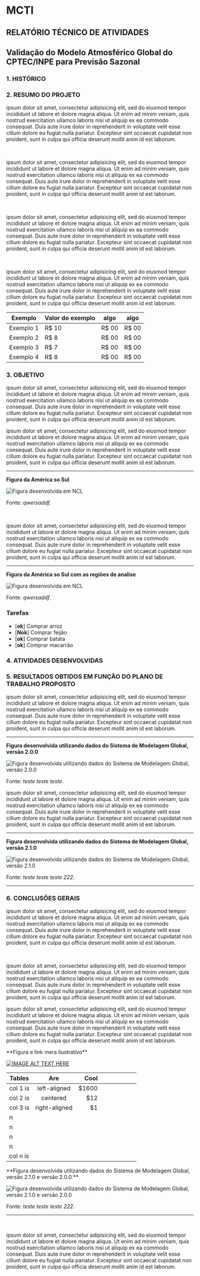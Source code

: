 
# MCTI
RELATÓRIO TÉCNICO DE ATIVIDADES
---

## Validação do Modelo Atmosférico Global do CPTEC/INPE para Previsão Sazonal

### 1. HISTÓRICO


### 2. RESUMO DO PROJETO

<p>ipsum dolor sit amet, consectetur adipisicing elit, sed do eiusmod
tempor incididunt ut labore et dolore magna aliqua. Ut enim ad minim veniam,
quis nostrud exercitation ullamco laboris nisi ut aliquip ex ea commodo
consequat. Duis aute irure dolor in reprehenderit in voluptate velit esse
cillum dolore eu fugiat nulla pariatur. Excepteur sint occaecat cupidatat non
proident, sunt in culpa qui officia deserunt mollit anim id est laborum.</p>
<br />
<p>ipsum dolor sit amet, consectetur adipisicing elit, sed do eiusmod
tempor incididunt ut labore et dolore magna aliqua. Ut enim ad minim veniam,
quis nostrud exercitation ullamco laboris nisi ut aliquip ex ea commodo
consequat. Duis aute irure dolor in reprehenderit in voluptate velit esse
cillum dolore eu fugiat nulla pariatur. Excepteur sint occaecat cupidatat non
proident, sunt in culpa qui officia deserunt mollit anim id est laborum.</p>
<br />
<p>ipsum dolor sit amet, consectetur adipisicing elit, sed do eiusmod
tempor incididunt ut labore et dolore magna aliqua. Ut enim ad minim veniam,
quis nostrud exercitation ullamco laboris nisi ut aliquip ex ea commodo
consequat. Duis aute irure dolor in reprehenderit in voluptate velit esse
cillum dolore eu fugiat nulla pariatur. Excepteur sint occaecat cupidatat non
proident, sunt in culpa qui officia deserunt mollit anim id est laborum.</p>
<br />
<p>ipsum dolor sit amet, consectetur adipisicing elit, sed do eiusmod
tempor incididunt ut labore et dolore magna aliqua. Ut enim ad minim veniam,
quis nostrud exercitation ullamco laboris nisi ut aliquip ex ea commodo
consequat. Duis aute irure dolor in reprehenderit in voluptate velit esse
cillum dolore eu fugiat nulla pariatur. Excepteur sint occaecat cupidatat non
proident, sunt in culpa qui officia deserunt mollit anim id est laborum.</p>

Exemplo   | Valor do exemplo  | algo  | algo  |
--------- | ------            | ----- | ---   |
Exemplo 1 | R$ 10             | R$ 00 | R$ 00 |
Exemplo 2 | R$ 8              | R$ 00 | R$ 00 |
Exemplo 3 | R$ 7              | R$ 00 | R$ 00 |
Exemplo 4 | R$ 8              | R$ 00 | R$ 00 |

### 3. OBJETIVO

<p>ipsum dolor sit amet, consectetur adipisicing elit, sed do eiusmod
tempor incididunt ut labore et dolore magna aliqua. Ut enim ad minim veniam,
quis nostrud exercitation ullamco laboris nisi ut aliquip ex ea commodo
consequat. Duis aute irure dolor in reprehenderit in voluptate velit esse
cillum dolore eu fugiat nulla pariatur. Excepteur sint occaecat cupidatat non
proident, sunt in culpa qui officia deserunt mollit anim id est laborum.</p>

<p>ipsum dolor sit amet, consectetur adipisicing elit, sed do eiusmod
tempor incididunt ut labore et dolore magna aliqua. Ut enim ad minim veniam,
quis nostrud exercitation ullamco laboris nisi ut aliquip ex ea commodo
consequat. Duis aute irure dolor in reprehenderit in voluptate velit esse
cillum dolore eu fugiat nulla pariatur. Excepteur sint occaecat cupidatat non
proident, sunt in culpa qui officia deserunt mollit anim id est laborum.</p>

***
**Figura da América so Sul**

![Figura desenvolvida em NCL](https://github.com/Wanhenri/map/blob/master/img/maponly.000003.png)

Fonte: *qwersaddf*.

<br />
<p>ipsum dolor sit amet, consectetur adipisicing elit, sed do eiusmod
tempor incididunt ut labore et dolore magna aliqua. Ut enim ad minim veniam,
quis nostrud exercitation ullamco laboris nisi ut aliquip ex ea commodo
consequat. Duis aute irure dolor in reprehenderit in voluptate velit esse
cillum dolore eu fugiat nulla pariatur. Excepteur sint occaecat cupidatat non
proident, sunt in culpa qui officia deserunt mollit anim id est laborum.</p>

***
**Figura da América so Sul com as regiões de analise**

![Figura desenvolvida em NCL](https://github.com/Wanhenri/map/blob/master/img/maponly.000004_antt.png)

Fonte: *qwersaddf*.

### Tarefas
- [**ok**] Comprar arroz
- [**Nok**] Comprar feijão
- [**ok**] Comprar batata
- [**ok**] Comprar macarrão


### 4. ATIVIDADES DESENVOLVIDAS 

### 5. RESULTADOS OBTIDOS EM FUNÇÃO DO PLANO DE TRABALHO PROPOSTO

<p>ipsum dolor sit amet, consectetur adipisicing elit, sed do eiusmod
tempor incididunt ut labore et dolore magna aliqua. Ut enim ad minim veniam,
quis nostrud exercitation ullamco laboris nisi ut aliquip ex ea commodo
consequat. Duis aute irure dolor in reprehenderit in voluptate velit esse
cillum dolore eu fugiat nulla pariatur. Excepteur sint occaecat cupidatat non
proident, sunt in culpa qui officia deserunt mollit anim id est laborum.</p>

***
**Figura desenvolvida utilizando dados do Sistema de Modelagem Global, versão 2.0.0**

![Figura desenvolvida utilizando dados do Sistema de Modelagem Global, versão 2.0.0](https://github.com/Wanhenri/JupNcl_serie_temporal/blob/master/img/teste_SMG_v200.png)

Fonte: *teste teste teste*.

<p>ipsum dolor sit amet, consectetur adipisicing elit, sed do eiusmod
tempor incididunt ut labore et dolore magna aliqua. Ut enim ad minim veniam,
quis nostrud exercitation ullamco laboris nisi ut aliquip ex ea commodo
consequat. Duis aute irure dolor in reprehenderit in voluptate velit esse
cillum dolore eu fugiat nulla pariatur. Excepteur sint occaecat cupidatat non
proident, sunt in culpa qui officia deserunt mollit anim id est laborum.</p>

***
**Figura desenvolvida utilizando dados do Sistema de Modelagem Global, versão 2.1.0**

![Figura desenvolvida utilizando dados do Sistema de Modelagem Global, versão 2.1.0](https://github.com/Wanhenri/JupNcl_serie_temporal/blob/master/img/teste_SMG_v210.png)

Fonte: *teste teste teste 222*.
***



### 6. CONCLUSÕES GERAIS

<p>ipsum dolor sit amet, consectetur adipisicing elit, sed do eiusmod
tempor incididunt ut labore et dolore magna aliqua. Ut enim ad minim veniam,
quis nostrud exercitation ullamco laboris nisi ut aliquip ex ea commodo
consequat. Duis aute irure dolor in reprehenderit in voluptate velit esse
cillum dolore eu fugiat nulla pariatur. Excepteur sint occaecat cupidatat non
proident, sunt in culpa qui officia deserunt mollit anim id est laborum.</p>
<br />
<p>ipsum dolor sit amet, consectetur adipisicing elit, sed do eiusmod
tempor incididunt ut labore et dolore magna aliqua. Ut enim ad minim veniam,
quis nostrud exercitation ullamco laboris nisi ut aliquip ex ea commodo
consequat. Duis aute irure dolor in reprehenderit in voluptate velit esse
cillum dolore eu fugiat nulla pariatur. Excepteur sint occaecat cupidatat non
proident, sunt in culpa qui officia deserunt mollit anim id est laborum.</p>

<p>ipsum dolor sit amet, consectetur adipisicing elit, sed do eiusmod
tempor incididunt ut labore et dolore magna aliqua. Ut enim ad minim veniam,
quis nostrud exercitation ullamco laboris nisi ut aliquip ex ea commodo
consequat. Duis aute irure dolor in reprehenderit in voluptate velit esse
cillum dolore eu fugiat nulla pariatur. Excepteur sint occaecat cupidatat non
proident, sunt in culpa qui officia deserunt mollit anim id est laborum.</p>

<p>**Figura e link mera ilustrativo**</P

[![IMAGE ALT TEXT HERE](http://www.inpe.br/noticias/arquivos/imagens/monitoramenteqa.jpg)](https://www.youtube.com/watch?v=5GJzy6WTWvw)

| Tables   |      Are      |  Cool |   |   |   |   |   |   |
|----------|:-------------:|------:|---|---|---|---|---|---|
| col 1 is |  left-aligned | $1600 |   |   |   |   |   |   |
| col 2 is |    centered   |   $12 |   |   |   |   |   |   |
| col 3 is | right-aligned |    $1 |   |   |   |   |   |   |
|    n     |               |       |   |   |   |   |   |   |
|    n     |               |       |   |   |   |   |   |   |
|    n     |               |       |   |   |   |   |   |   |
|    n     |               |       |   |   |   |   |   |   |
| col n is |               |       |   |   |   |   |   |   |

**Figura desenvolvida utilizando dados do Sistema de Modelagem Global, versão 2.1.0 e versão 2.0.0 **

![Figura desenvolvida utilizando dados do Sistema de Modelagem Global, versão 2.1.0 e versão 2.0.0](https://github.com/Wanhenri/taylor_funci_S/blob/master/img/taylor-verao_panel-br_2_SMG.png)

Fonte: *teste teste teste 222*.
***

<br />
<p>ipsum dolor sit amet, consectetur adipisicing elit, sed do eiusmod
tempor incididunt ut labore et dolore magna aliqua. Ut enim ad minim veniam,
quis nostrud exercitation ullamco laboris nisi ut aliquip ex ea commodo
consequat. Duis aute irure dolor in reprehenderit in voluptate velit esse
cillum dolore eu fugiat nulla pariatur. Excepteur sint occaecat cupidatat non
proident, sunt in culpa qui officia deserunt mollit anim id est laborum.</p>


